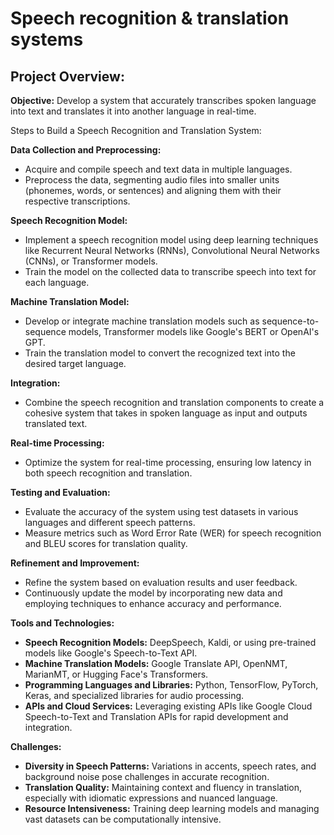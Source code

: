 # Speech recognition & translation systems

## Project Overview:

**Objective:** Develop a system that accurately transcribes spoken language into text and translates it into another language in real-time.

Steps to Build a Speech Recognition and Translation System:

**Data Collection and Preprocessing:**

  - Acquire and compile speech and text data in multiple languages.
  - Preprocess the data, segmenting audio files into smaller units (phonemes, words, or sentences) and aligning them with their respective transcriptions.

**Speech Recognition Model:**

  - Implement a speech recognition model using deep learning techniques like Recurrent Neural Networks (RNNs), Convolutional Neural Networks (CNNs), or Transformer models.
  - Train the model on the collected data to transcribe speech into text for each language.

**Machine Translation Model:**

  - Develop or integrate machine translation models such as sequence-to-sequence models, Transformer models like Google's BERT or OpenAI's GPT.
  - Train the translation model to convert the recognized text into the desired target language.

**Integration:**

  - Combine the speech recognition and translation components to create a cohesive system that takes in spoken language as input and outputs translated text.

**Real-time Processing:**

  - Optimize the system for real-time processing, ensuring low latency in both speech recognition and translation.

**Testing and Evaluation:**

  - Evaluate the accuracy of the system using test datasets in various languages and different speech patterns.
  - Measure metrics such as Word Error Rate (WER) for speech recognition and BLEU scores for translation quality.

**Refinement and Improvement:**

  - Refine the system based on evaluation results and user feedback.
  - Continuously update the model by incorporating new data and employing techniques to enhance accuracy and performance.

**Tools and Technologies:**

  - **Speech Recognition Models:** DeepSpeech, Kaldi, or using pre-trained models like Google's Speech-to-Text API.
  - **Machine Translation Models:** Google Translate API, OpenNMT, MarianMT, or Hugging Face's Transformers.
  - **Programming Languages and Libraries:** Python, TensorFlow, PyTorch, Keras, and specialized libraries for audio processing.
  - **APIs and Cloud Services:** Leveraging existing APIs like Google Cloud Speech-to-Text and Translation APIs for rapid development and integration.

**Challenges:**

  - **Diversity in Speech Patterns:** Variations in accents, speech rates, and background noise pose challenges in accurate recognition. 
  - **Translation Quality:** Maintaining context and fluency in translation, especially with idiomatic expressions and nuanced language.
  - **Resource Intensiveness:** Training deep learning models and managing vast datasets can be computationally intensive.
